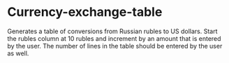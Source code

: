 # Currency-exchange-table
Generates a table of conversions from Russian rubles to US dollars. Start the rubles column at 10 rubles and increment by an amount that is entered by the user. The number of lines in the table should be entered by the user as well.
